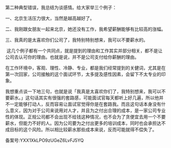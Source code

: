 第二种典型错误，我总结为谈感情。给大家举三个例子：

一、北京生活压力很大，当然是越高越好了。

二、我刚跟女朋友一起来北京，她还没有工作，我希望薪酬能够有比较高的涨幅。

三、我真的是太喜欢你们公司了，我特别特别想来，我可以不要薪水的。

 这几个例子都有一个共同点，就是提到的理由和工作其实并部分相关，都不是让公司去认可你的理由。也就是说，并不是公司支付给你薪酬的理由。

在工作环境中，客观、理性、冷静、专业，都是我们经常提到的关健词，尤其是在第一次回家，公司接触的这个面试环节，太多提及感性因素，会留下不太专业的印象。

我想重点谈一下地三句，也就是说「我真是太喜欢你们了，我特别想来，我可以不要薪水。」这句话其实有很强的套路感，可能面试官每天都听上好几遍，所以他并不一定能够打动人，反而容易让面试官觉得你是在套路我。而且这句话本身没有什么意义，因为对于公司来说用对人才，并且为之付出合理的成本，是一家公司专业性的体现。正规公司都不会出现不给钱这种情况，也不会为了贪便宜去用一个不要薪水，但能力不好的人。因为公司要为之付出更多的培训成本，同时也会承担达不成目标的这个风险。所以相比较薪水那些成本来说，反而可能就得不偿失了。

备案号:YXX1XkLPO9zUGeZ6LvFJ5YQ